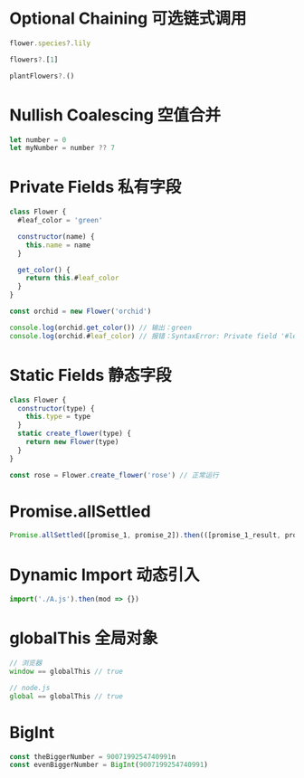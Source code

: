 # Optional Chaining 可选链式调用

```js
flower.species?.lily

flowers?.[1]

plantFlowers?.()
```

# Nullish Coalescing 空值合并

```js
let number = 0
let myNumber = number ?? 7
```

# Private Fields 私有字段

```js
class Flower {
  #leaf_color = 'green'

  constructor(name) {
    this.name = name
  }

  get_color() {
    return this.#leaf_color
  }
}

const orchid = new Flower('orchid')

console.log(orchid.get_color()) // 输出：green
console.log(orchid.#leaf_color) // 报错：SyntaxError: Private field '#leaf_color' must be declared in an enclosing class
```

# Static Fields 静态字段

```js
class Flower {
  constructor(type) {
    this.type = type
  }
  static create_flower(type) {
    return new Flower(type)
  }
}

const rose = Flower.create_flower('rose') // 正常运行
```

# Promise.allSettled

```js
Promise.allSettled([promise_1, promise_2]).then(([promise_1_result, promise_2_result]) => {})
```

# Dynamic Import 动态引入

```js
import('./A.js').then(mod => {})
```

# globalThis 全局对象

```js
// 浏览器
window == globalThis // true

// node.js
global == globalThis // true
```

# BigInt

```js
const theBiggerNumber = 9007199254740991n
const evenBiggerNumber = BigInt(9007199254740991)
```
